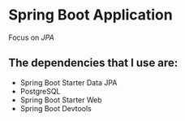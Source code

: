 # Spring Boot Application 

Focus on *JPA*

## The dependencies that I use are:
- Spring Boot Starter Data JPA
- PostgreSQL
- Spring Boot Starter Web
- Spring Boot Devtools
